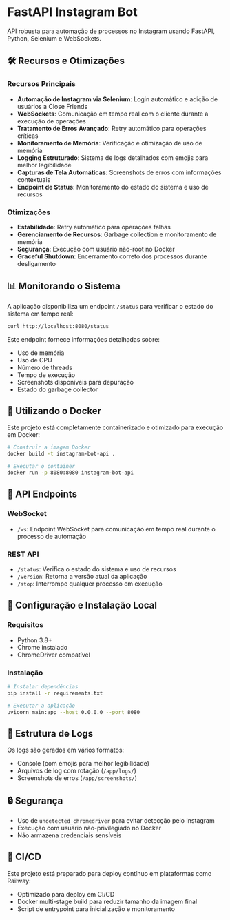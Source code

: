 # FastAPI Instagram Bot

API robusta para automação de processos no Instagram usando FastAPI, Python, Selenium e WebSockets.

## 🛠 Recursos e Otimizações

### Recursos Principais
- **Automação de Instagram via Selenium**: Login automático e adição de usuários a Close Friends
- **WebSockets**: Comunicação em tempo real com o cliente durante a execução de operações
- **Tratamento de Erros Avançado**: Retry automático para operações críticas
- **Monitoramento de Memória**: Verificação e otimização de uso de memória
- **Logging Estruturado**: Sistema de logs detalhados com emojis para melhor legibilidade
- **Capturas de Tela Automáticas**: Screenshots de erros com informações contextuais
- **Endpoint de Status**: Monitoramento do estado do sistema e uso de recursos

### Otimizações
- **Estabilidade**: Retry automático para operações falhas
- **Gerenciamento de Recursos**: Garbage collection e monitoramento de memória
- **Segurança**: Execução com usuário não-root no Docker
- **Graceful Shutdown**: Encerramento correto dos processos durante desligamento

## 📊 Monitorando o Sistema

A aplicação disponibiliza um endpoint `/status` para verificar o estado do sistema em tempo real:

```bash
curl http://localhost:8080/status
```

Este endpoint fornece informações detalhadas sobre:
- Uso de memória
- Uso de CPU
- Número de threads
- Tempo de execução
- Screenshots disponíveis para depuração
- Estado do garbage collector

## 🐳 Utilizando o Docker

Este projeto está completamente containerizado e otimizado para execução em Docker:

```bash
# Construir a imagem Docker
docker build -t instagram-bot-api .

# Executar o container
docker run -p 8080:8080 instagram-bot-api
```

## 🚀 API Endpoints

### WebSocket
- `/ws`: Endpoint WebSocket para comunicação em tempo real durante o processo de automação

### REST API
- `/status`: Verifica o estado do sistema e uso de recursos
- `/version`: Retorna a versão atual da aplicação
- `/stop`: Interrompe qualquer processo em execução

## 🔧 Configuração e Instalação Local

### Requisitos
- Python 3.8+
- Chrome instalado
- ChromeDriver compatível

### Instalação
```bash
# Instalar dependências
pip install -r requirements.txt

# Executar a aplicação
uvicorn main:app --host 0.0.0.0 --port 8080
```

## 📝 Estrutura de Logs

Os logs são gerados em vários formatos:
- Console (com emojis para melhor legibilidade)
- Arquivos de log com rotação (`/app/logs/`)
- Screenshots de erros (`/app/screenshots/`)

## 🔒 Segurança

- Uso de `undetected_chromedriver` para evitar detecção pelo Instagram
- Execução com usuário não-privilegiado no Docker
- Não armazena credenciais sensíveis

## 🔄 CI/CD

Este projeto está preparado para deploy contínuo em plataformas como Railway:
- Optimizado para deploy em CI/CD
- Docker multi-stage build para reduzir tamanho da imagem final
- Script de entrypoint para inicialização e monitoramento
